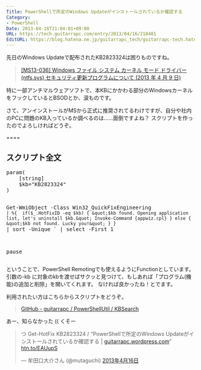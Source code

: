 ```yaml
---
Title: PowerShellで所定のWindows Updateがインストールされているか確認する
Category:
- PowerShell
Date: 2013-04-16T21:04:01+09:00
URL: https://tech.guitarrapc.com/entry/2013/04/16/210401
EditURL: https://blog.hatena.ne.jp/guitarrapc_tech/guitarrapc-tech.hatenablog.com/atom/entry/11696248318757675607
---
```


先日のWindows Updateで配布されたKB2823324は困りものですね。

<blockquote><a href="http://support.microsoft.com/kb/2823324/ja" target="_blank">[MS13-036] Windows ファイル システム カーネル モード ドライバー (ntfs.sys) セキュリティ更新プログラムについて (2013 年 4 月 9 日)</a></blockquote>

特に一部アンチマルウェアソフトで、本KBにかかわる部分のWindowsカーネルをフックしているとBSODとか、涙ものです。

さて、アンインストールがMSから正式に推奨されてるわけですが、自分や社内のPCに問題のKB入っているか調べるのは……面倒ですよね？
スクリプトを作ったのでよろしければどうぞ。

====


<h2>スクリプト全文</h2>
<pre class="brush: powershell">
param(
    [string]
    $kb=&quot;KB2823324&quot;
)


Get-WmiObject -Class Win32_QuickFixEngineering `
    | %{ 
        if($_.HotFixID -eq $kb)
        {
            &quot;$kb found. Opening application list, let's uninstall $kb.&quot;
            Invoke-Command {appwiz.cpl}
        }
        else
        {
            &quot;$kb not found. Lucky you!&quot;
        }
    } `
    | sort -Unique `
    | select -First 1

pause
</pre>

ということで、PowerShell Remotingでも使えるようにFunctionとしています。
引数の-kb に対象のkbを渡せばサクッと見つけて、もしあれば「プログラム(機能)の追加と削除」を開いてくれます。
なければ良かったね！とでます。

利用されたい方はこちらからスクリプトをどうぞ。
<blockquote><a href="https://github.com/guitarrapc/PowerShellUtil/tree/master/KBSearch" target="_blank">GitHub - guitarrapc / PowerShellUtil / KBSearch </a></blockquote>

あー、知らなかった (( くそー
<blockquote class="twitter-tweet" lang="ja"><p>つ Get-HotFix KB2823324 / “PowerShellで所定のWindows Updateがインストールされているか確認する | <a href="http://t.co/POsfuTWu2w" title="http://guitarrapc.wordpress.com">guitarrapc.wordpress.com</a>” <a href="http://t.co/QUlnn7Dhat" title="http://htn.to/EAUupS">htn.to/EAUupS</a></p>&mdash; 牟田口大介さん (@mutaguchi) <a href="https://twitter.com/mutaguchi/status/324279119875547137">2013年4月16日</a></blockquote>
